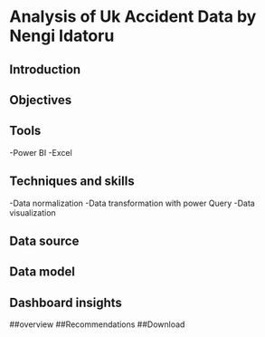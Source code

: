 # Analysis of Uk Accident Data by Nengi Idatoru
## Introduction


## Objectives

## Tools
-Power BI
-Excel

## Techniques and skills
-Data normalization
-Data transformation with power Query
-Data visualization


## Data source


## Data model


## Dashboard insights
##overview
##Recommendations
##Download
